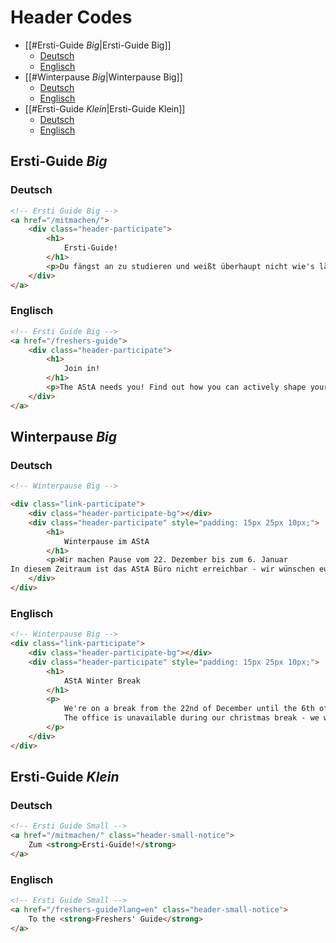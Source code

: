 # Header Codes

* \[\[\#Ersti-Guide *Big*\|Ersti-Guide Big\]\]
  * [Deutsch](Header-Codes.md#deutsch)
  * [Englisch](Header-Codes.md#englisch)
* \[\[\#Winterpause *Big*\|Winterpause Big\]\]
  * [Deutsch](Header-Codes.md#deutsch)
  * [Englisch](Header-Codes.md#englisch)
* \[\[\#Ersti-Guide *Klein*\|Ersti-Guide Klein\]\]
  * [Deutsch](Header-Codes.md#deutsch)
  * [Englisch](Header-Codes.md#englisch)

## Ersti-Guide *Big*

### Deutsch

````html
<!-- Ersti Guide Big -->
<a href="/mitmachen/">
	<div class="header-participate">
		<h1>
			Ersti-Guide!
		</h1>
		<p>Du fängst an zu studieren und weißt überhaupt nicht wie's läuft? Finde heraus, wie das Unileben funktioniert und wie du es aktiv mitgestalten kannst!</p>
	</div> 
</a>
````

### Englisch

````html
<!-- Ersti Guide Big -->
<a href="/freshers-guide">
	<div class="header-participate">
		<h1>
			Join in!
		</h1>
		<p>The AStA needs you! Find out how you can actively shape your life at the university.</p>
	</div>
</a>
````

## Winterpause *Big*

### Deutsch

````html
<!-- Winterpause Big -->

<div class="link-participate">
	<div class="header-participate-bg"></div>
	<div class="header-participate" style="padding: 15px 25px 10px;">
		<h1>
			Winterpause im AStA
		</h1>
		<p>Wir machen Pause vom 22. Dezember bis zum 6. Januar
In diesem Zeitraum ist das AStA Büro nicht erreichbar - wir wünschen euch allen eine wunderschöne Winterzeit & einen guten Start ins neue Jahr!</p>
	</div> 
</div>
````

### Englisch

````html
<!-- Winterpause Big -->
<div class="link-participate">
	<div class="header-participate-bg"></div>
	<div class="header-participate" style="padding: 15px 25px 10px;">
		<h1>
			AStA Winter Break
		</h1>
		<p>
			We're on a break from the 22nd of December until the 6th of January ☃️😊
			The office is unavailable during our christmas break - we wish all of you wonderful winter holidays and a great start into the new year!
		</p>
	</div> 
</div>
````

## Ersti-Guide *Klein*

### Deutsch

````html
<!-- Ersti Guide Small -->
<a href="/mitmachen/" class="header-small-notice">
	Zum <strong>Ersti-Guide!</strong>
</a> 
````

### Englisch

````html
<!-- Ersti Guide Small -->
<a href="/freshers-guide?lang=en" class="header-small-notice">
	To the <strong>Freshers' Guide</strong>
</a>
````
